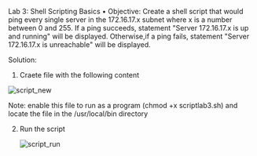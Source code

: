 Lab 3: Shell Scripting Basics
• Objective: Create a shell script that would ping every single server in the
172.16.17.x subnet where x is a number between 0 and 255. If a ping succeeds,
statement "Server 172.16.17.x is up and running" will be displayed. Otherwise,if a ping fails,
statement "Server 172.16.17.x is unreachable" will be displayed.

Solution:
1. Craete file with the following content
   
  ![script_new](https://github.com/user-attachments/assets/10013cc1-7b41-4ea4-a55d-35b9afaf96a5)
  
Note: enable this file to run as a program (chmod +x scriptlab3.sh) and locate the file in the /usr/local/bin directory

2. Run the script
   
   ![script_run](https://github.com/user-attachments/assets/239c2bae-de9e-4321-bb03-7d0d36fb322f)

   
